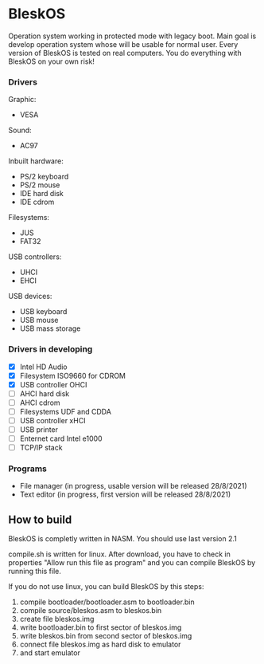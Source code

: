 # BleskOS
Operation system working in protected mode with legacy boot. Main goal is develop operation system whose will be usable for normal user. Every version of BleskOS is tested on real computers. You do everything with BleskOS on your own risk!

### Drivers
Graphic:
* VESA

Sound:
* AC97

Inbuilt hardware:
* PS/2 keyboard
* PS/2 mouse
* IDE hard disk
* IDE cdrom

Filesystems:
* JUS
* FAT32

USB controllers:
* UHCI
* EHCI

USB devices:
* USB keyboard
* USB mouse
* USB mass storage

### Drivers in developing
- [x] Intel HD Audio
- [x] Filesystem ISO9660 for CDROM
- [x] USB controller OHCI
- [ ] AHCI hard disk
- [ ] AHCI cdrom
- [ ] Filesystems UDF and CDDA
- [ ] USB controller xHCI
- [ ] USB printer
- [ ] Enternet card Intel e1000
- [ ] TCP/IP stack

### Programs
* File manager (in progress, usable version will be released 28/8/2021)
* Text editor (in progress, first version will be released 28/8/2021)

## How to build
BleskOS is completly written in NASM. You should use last version 2.1

compile.sh is written for linux. After download, you have to check in properties "Allow run this file as program" and you can compile BleskOS by running this file.

If you do not use linux, you can build BleskOS by this steps:
1. compile bootloader/bootloader.asm to bootloader.bin
2. compile source/bleskos.asm to bleskos.bin
3. create file bleskos.img
4. write bootloader.bin to first sector of bleskos.img
5. write bleskos.bin from second sector of bleskos.img
6. connect file bleskos.img as hard disk to emulator
7. and start emulator
